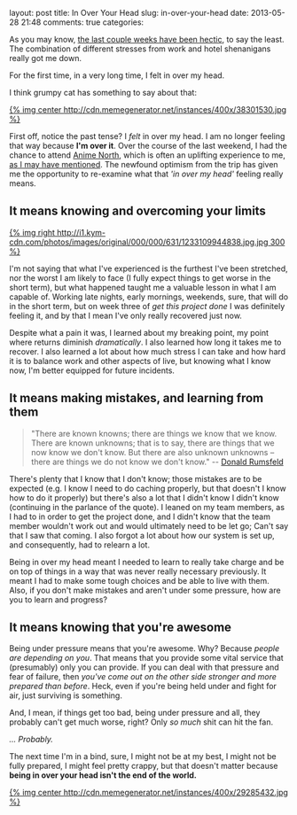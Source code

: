 layout: post
title: In Over Your Head
slug: in-over-your-head
date: 2013-05-28 21:48
comments: true
categories: 

As you may know, [the last couple weeks have been hectic](/2013/05/22/why-you-shouldnt-have-a-bad-time/), to say the least. The combination of different stresses from work and hotel shenanigans really got me down.

For the first time, in a very long time, I felt in over my head.

I think grumpy cat has something to say about that:

[{% img center http://cdn.memegenerator.net/instances/400x/38301530.jpg %}](http://memegenerator.net/instance/38301530)

First off, notice the past tense? I *felt* in over my head. I am no longer feeling that way because **I'm over it**. Over the course of the last weekend, I had the chance to attend [Anime North](http://animenorth.com), which is often an uplifting experience to me, [as I may have mentioned](/2012/05/28/passion-matters/). The newfound optimism from the trip has given me the opportunity to re-examine what that *'in over my head'* feeling really means.

## It means knowing and overcoming your limits

[{% img right http://i1.kym-cdn.com/photos/images/original/000/000/631/1233109944838.jpg.jpg 300 %}](http://knowyourmeme.com/photos/631)

I'm not saying that what I've experienced is the furthest I've been stretched, nor the worst I am likely to face (I fully expect things to get worse in the short term), but what happened taught me a valuable lesson in what I am capable of. Working late nights, early mornings, weekends, sure, that will do in the short term, but on week three of *get this project done* I was definitely feeling it, and by that I mean I've only really recovered just now.

Despite what a pain it was, I learned about my breaking point, my point where returns diminish *dramatically*. I also learned how long it takes me to recover. I also learned a lot about how much stress I can take and how hard it is to balance work and other aspects of live, but knowing what I know now, I'm better equipped for future incidents.

## It means making mistakes, and learning from them

> "There are known knowns; there are things we know that we know. There are known unknowns; that is to say, there are things that we now know we don't know. But there are also unknown unknowns – there are things we do not know we don't know." -- [Donald Rumsfeld](http://en.wikipedia.org/wiki/There_are_known_knowns)

There's plenty that I know that I don't know; those mistakes are to be expected (e.g. I know I need to do caching properly, but that doesn't I know how to do it properly) but there's also a lot that I didn't know I didn't know (continuing in the parlance of the quote). I leaned on my team members, as I had to in order to get the project done, and I didn't know that the team member wouldn't work out and would ultimately need to be let go; Can't say that I saw that coming. I also forgot a lot about how our system is set up, and consequently, had to relearn a lot.

Being in over my head meant I needed to learn to really take charge and be on top of things in a way that was never really necessary previously. It meant I had to make some tough choices and be able to live with them. Also, if you don't make mistakes and aren't under some pressure, how are you to learn and progress?

## It means knowing that you're awesome

Being under pressure means that you're awesome. Why? Because *people are depending on you*. That means that you provide some vital service that (presumably) only you can provide. If you can deal with that pressure and fear of failure, then *you've come out on the other side stronger and more prepared than before*. Heck, even if you're being held under and fight for air, just surviving is something. 

And, I mean, if things get too bad, being under pressure and all, they probably can't get much worse, right? Only *so much* shit can hit the fan.

*... Probably.*

The next time I'm in a bind, sure, I might not be at my best, I might not be fully prepared, I might feel pretty crappy, but that doesn't matter because **being in over your head isn't the end of the world.**

[{% img center http://cdn.memegenerator.net/instances/400x/29285432.jpg %}](http://memegenerator.net/instance/29285432)






